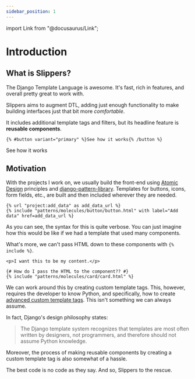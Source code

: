 ```yaml
---
sidebar_position: 1
---
```


import Link from "@docusaurus/Link";

# Introduction

## What is Slippers?

The Django Template Language is awesome. It's fast, rich in features, and overall pretty great to work with.

Slippers aims to augment DTL, adding just enough functionality to make building interfaces just that bit more _comfortable_.

It includes additional template tags and filters, but its headline feature is **reusable components**.

```twig
{% #button variant="primary" %}See how it works{% /button %}
```

<Link className="button button--primary" to="/docs/getting-started">See how it works </Link>

## Motivation

With the projects I work on, we usually build the front-end using [Atomic Design](https://bradfrost.com/blog/post/atomic-web-design/) principles and [django-pattern-library](https://github.com/torchbox/django-pattern-library). Templates for buttons, icons, form fields, etc., are built and then included wherever they are needed.

```twig
{% url "project:add_data" as add_data_url %}
{% include "patterns/molecules/button/button.html" with label="Add data" href=add_data_url %}
```

As you can see, the syntax for this is quite verbose. You can just imagine how this would be like if we had a template that used many components.

What's more, we can't pass HTML down to these components with `{% include %}`.

```twig
<p>I want this to be my content.</p>

{# How do I pass the HTML to the component?? #}
{% include "patterns/molecules/card/card.html" %}
```

We can work around this by creating custom template tags. This, however, requires the developer to know Python, and specifically, how to create [advanced custom template tags](https://docs.djangoproject.com/en/3.2/howto/custom-template-tags/#advanced-custom-template-tags). This isn't something we can always assume.

In fact, Django's design philosophy states:

> The Django template system recognizes that templates are most often written by designers, not programmers, and therefore should not assume Python knowledge.

Moreover, the process of making reusable components by creating a custom template tag is also somewhat of a hassle.

The best code is no code as they say. And so, Slippers to the rescue.
